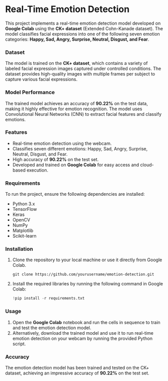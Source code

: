 # Real-Time Emotion Detection

This project implements a real-time emotion detection model developed on **Google Colab** using the **CK+ dataset** (Extended Cohn-Kanade dataset). The model classifies facial expressions into one of the following seven emotion categories: **Happy, Sad, Angry, Surprise, Neutral, Disgust, and Fear**.

### Dataset
The model is trained on the **CK+ dataset**, which contains a variety of labeled facial expression images captured under controlled conditions. The dataset provides high-quality images with multiple frames per subject to capture various facial expressions.

### Model Performance
The trained model achieves an accuracy of **90.22%** on the test data, making it highly effective for emotion recognition. The model uses Convolutional Neural Networks (CNN) to extract facial features and classify emotions.

### Features
- Real-time emotion detection using the webcam.
- Classifies seven different emotions: Happy, Sad, Angry, Surprise, Neutral, Disgust, and Fear.
- High accuracy of **90.22%** on the test set.
- Developed and trained on **Google Colab** for easy access and cloud-based execution.

### Requirements
To run the project, ensure the following dependencies are installed:
- Python 3.x
- TensorFlow
- Keras
- OpenCV
- NumPy
- Matplotlib
- Scikit-learn

### Installation
1. Clone the repository to your local machine or use it directly from Google Colab.
    ```
    git clone https://github.com/yourusername/emotion-detection.git
    ```
2. Install the required libraries by running the following command in Google Colab:
    ```python
    !pip install -r requirements.txt
    ```

### Usage
1. Open the **Google Colab** notebook and run the cells in sequence to train and test the emotion detection model.
2. Alternatively, download the trained model and use it to run real-time emotion detection on your webcam by running the provided Python script.

### Accuracy
The emotion detection model has been trained and tested on the CK+ dataset, achieving an impressive accuracy of **90.22%** on the test set.
